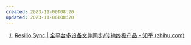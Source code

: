 ```yaml
---
created: 2023-11-06T08:20
updated: 2023-11-06T08:20
---
```

1. [Resilio Sync | 全平台多设备文件同步/传输终极产品 - 知乎 (zhihu.com)](https://zhuanlan.zhihu.com/p/459403503)